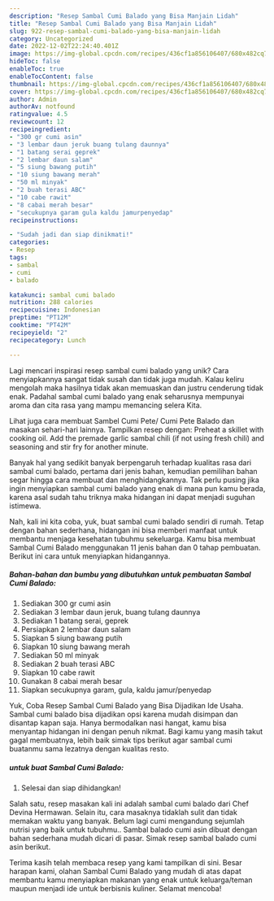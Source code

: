 ```yaml
---
description: "Resep Sambal Cumi Balado yang Bisa Manjain Lidah"
title: "Resep Sambal Cumi Balado yang Bisa Manjain Lidah"
slug: 922-resep-sambal-cumi-balado-yang-bisa-manjain-lidah
category: Uncategorized
date: 2022-12-02T22:24:40.401Z
image: https://img-global.cpcdn.com/recipes/436cf1a856106407/680x482cq70/sambal-cumi-balado-foto-resep-utama.jpg
hideToc: false
enableToc: true
enableTocContent: false
thumbnail: https://img-global.cpcdn.com/recipes/436cf1a856106407/680x482cq70/sambal-cumi-balado-foto-resep-utama.jpg
cover: https://img-global.cpcdn.com/recipes/436cf1a856106407/680x482cq70/sambal-cumi-balado-foto-resep-utama.jpg
author: Admin
authorAv: notfound
ratingvalue: 4.5
reviewcount: 12
recipeingredient:
- "300 gr cumi asin"
- "3 lembar daun jeruk buang tulang daunnya"
- "1 batang serai geprek"
- "2 lembar daun salam"
- "5 siung bawang putih"
- "10 siung bawang merah"
- "50 ml minyak"
- "2 buah terasi ABC"
- "10 cabe rawit"
- "8 cabai merah besar"
- "secukupnya garam gula kaldu jamurpenyedap"
recipeinstructions:

- "Sudah jadi dan siap dinikmati!"
categories:
- Resep
tags:
- sambal
- cumi
- balado

katakunci: sambal cumi balado 
nutrition: 288 calories
recipecuisine: Indonesian
preptime: "PT12M"
cooktime: "PT42M"
recipeyield: "2"
recipecategory: Lunch

---
```





Lagi mencari inspirasi resep sambal cumi balado yang unik? Cara menyiapkannya sangat tidak susah dan tidak juga mudah. Kalau keliru mengolah maka hasilnya tidak akan memuaskan dan justru cenderung tidak enak. Padahal sambal cumi balado yang enak seharusnya mempunyai aroma dan cita rasa yang mampu memancing selera Kita.





Lihat juga cara membuat Sambel Cumi Pete/ Cumi Pete Balado dan masakan sehari-hari lainnya. Tampilkan resep dengan: Preheat a skillet with cooking oil. Add the premade garlic sambal chili (if not using fresh chili) and seasoning and stir fry for another minute.

Banyak hal yang sedikit banyak berpengaruh terhadap kualitas rasa dari sambal cumi balado, pertama dari jenis bahan, kemudian pemilihan bahan segar hingga cara membuat dan menghidangkannya. Tak perlu pusing jika ingin menyiapkan sambal cumi balado yang enak di mana pun kamu berada, karena asal sudah tahu triknya maka hidangan ini dapat menjadi suguhan istimewa.






Nah, kali ini kita coba, yuk, buat sambal cumi balado sendiri di rumah. Tetap dengan bahan sederhana, hidangan ini bisa memberi manfaat untuk membantu menjaga kesehatan tubuhmu sekeluarga. Kamu bisa membuat Sambal Cumi Balado menggunakan 11 jenis bahan dan 0 tahap pembuatan. Berikut ini cara untuk menyiapkan hidangannya.

<!--inarticleads1-->

##### Bahan-bahan dan bumbu yang dibutuhkan untuk pembuatan Sambal Cumi Balado:

1. Sediakan 300 gr cumi asin
1. Sediakan 3 lembar daun jeruk, buang tulang daunnya
1. Sediakan 1 batang serai, geprek
1. Persiapkan 2 lembar daun salam
1. Siapkan 5 siung bawang putih
1. Siapkan 10 siung bawang merah
1. Sediakan 50 ml minyak
1. Sediakan 2 buah terasi ABC
1. Siapkan 10 cabe rawit
1. Gunakan 8 cabai merah besar
1. Siapkan secukupnya garam, gula, kaldu jamur/penyedap


Yuk, Coba Resep Sambal Cumi Balado yang Bisa Dijadikan Ide Usaha. Sambal cumi balado bisa dijadikan opsi karena mudah disimpan dan disantap kapan saja. Hanya bermodalkan nasi hangat, kamu bisa menyantap hidangan ini dengan penuh nikmat. Bagi kamu yang masih takut gagal membuatnya, lebih baik simak tips berikut agar sambal cumi buatanmu sama lezatnya dengan kualitas resto. 

<!--inarticleads2-->

#####  untuk buat Sambal Cumi Balado:


1. Selesai dan siap dihidangkan!

Salah satu, resep masakan kali ini adalah sambal cumi balado dari Chef Devina Hermawan. Selain itu, cara masaknya tidaklah sulit dan tidak memakan waktu yang banyak. Belum lagi cumi mengandung sejumlah nutrisi yang baik untuk tubuhmu.. Sambal balado cumi asin dibuat dengan bahan sederhana mudah dicari di pasar. Simak resep sambal balado cumi asin berikut. 

Terima kasih telah membaca resep yang kami tampilkan di sini. Besar harapan kami, olahan Sambal Cumi Balado yang mudah di atas dapat membantu kamu menyiapkan makanan yang enak untuk keluarga/teman maupun menjadi ide untuk berbisnis kuliner. Selamat mencoba!
